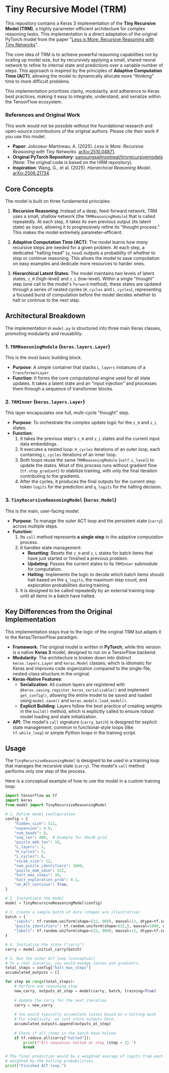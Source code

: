 # Tiny Recursive Model (TRM)

This repository contains a Keras 3 implementation of the **Tiny Recursive Model (TRM)**, a highly parameter-efficient architecture for complex reasoning tasks. This implementation is a direct adaptation of the original PyTorch model from the paper "[Less is More: Recursive Reasoning with Tiny Networks](https://arxiv.org/abs/2510.04871)".

The core idea of TRM is to achieve powerful reasoning capabilities not by scaling up model size, but by recursively applying a small, shared neural network to refine its internal state and predictions over a variable number of steps. This approach is inspired by the principles of **Adaptive Computation Time (ACT)**, allowing the model to dynamically allocate more "thinking" time to more difficult problems.

This implementation prioritizes clarity, modularity, and adherence to Keras best practices, making it easy to integrate, understand, and serialize within the TensorFlow ecosystem.

### References and Original Work

This work would not be possible without the foundational research and open-source contributions of the original authors. Please cite their work if you use this model.

-   **Paper**: Jolicoeur-Martineau, A. (2025). *Less is More: Recursive Reasoning with Tiny Networks*. [arXiv:2510.04871](https://arxiv.org/abs/2510.04871).
-   **Original PyTorch Repository**: [samsungsailmontreal/tinyrecursivemodels](https://github.com/sapientinc/HRM) (Note: The original code is based on the HRM repository).
-   **Inspiration**: Wang, G., et al. (2025). *Hierarchical Reasoning Model*. [arXiv:2506.21734](https://arxiv.org/abs/2506.21734).

## Core Concepts

The model is built on three fundamental principles:

1.  **Recursive Reasoning**: Instead of a deep, feed-forward network, TRM uses a small, shallow network (the `TRMReasoningModule`) that is called repeatedly. At each step, it takes its own previous output (its latent state) as input, allowing it to progressively refine its "thought process." This makes the model extremely parameter-efficient.

2.  **Adaptive Computation Time (ACT)**: The model learns *how many* recursive steps are needed for a given problem. At each step, a dedicated "halting head" (`q_head`) outputs a probability of whether to stop or continue reasoning. This allows the model to save computation on easy examples and dedicate more resources to harder ones.

3.  **Hierarchical Latent States**: The model maintains two levels of latent states, `z_H` (high-level) and `z_L` (low-level). Within a single "thought" step (one call to the model's `forward` method), these states are updated through a series of nested cycles (`H_cycles` and `L_cycles`), representing a focused burst of computation before the model decides whether to halt or continue to the next step.

## Architectural Breakdown

The implementation in `model.py` is structured into three main Keras classes, promoting modularity and reusability.

### 1. `TRMReasoningModule` (`keras.layers.Layer`)

This is the most basic building block.
-   **Purpose**: A simple container that stacks `L_layers` instances of a `TransformerLayer`.
-   **Function**: It forms the core computational engine used for all state updates. It takes a latent state and an "input injection" and processes them through a sequence of transformer blocks.

### 2. `TRMInner` (`keras.layers.Layer`)

This layer encapsulates one full, multi-cycle "thought" step.
-   **Purpose**: To orchestrate the complex update logic for the `z_H` and `z_L` states.
-   **Function**:
    1.  It takes the previous step's `z_H` and `z_L` states and the current input data embeddings.
    2.  It executes a nested loop: `H_cycles` iterations of an outer loop, each containing `L_cycles` iterations of an inner loop.
    3.  Both loops reuse the same `TRMReasoningModule` (`self.L_level`) to update the states. Most of this process runs without gradient flow (`tf.stop_gradient`) to stabilize training, with only the final iteration contributing to the gradients.
    4.  After the cycles, it produces the final outputs for the current step: token `logits` for the prediction and `q_logits` for the halting decision.

### 3. `TinyRecursiveReasoningModel` (`keras.Model`)

This is the main, user-facing model.
-   **Purpose**: To manage the outer ACT loop and the persistent state (`carry`) across multiple steps.
-   **Function**:
    1.  Its `call` method represents **a single step** in the adaptive computation process.
    2.  It handles state management:
        -   **Resetting**: Resets the `z_H` and `z_L` states for batch items that have just started or finished a previous problem.
        -   **Updating**: Passes the current states to its `TRMInner` submodule for computation.
        -   **Halting**: Implements the logic to decide which batch items should halt based on the `q_logits`, the maximum step count, and exploration probabilities during training.
    3.  It is designed to be called repeatedly by an external training loop until all items in a batch have halted.

## Key Differences from the Original Implementation

This implementation stays true to the logic of the original TRM but adapts it to the Keras/TensorFlow paradigm.

-   **Framework**: The original model is written in **PyTorch**, while this version is a native **Keras 3** model, designed to run on a TensorFlow backend.
-   **Modularity**: The architecture is broken down into distinct `keras.layers.Layer` and `keras.Model` classes, which is idiomatic for Keras and improves code organization compared to the single-file, nested-class structure in the original.
-   **Keras-Native Features**:
    -   **Serialization**: All custom layers are registered with `@keras.saving.register_keras_serializable()` and implement `get_config()`, allowing the entire model to be saved and loaded using `model.save()` and `keras.models.load_model()`.
    -   **Explicit Building**: Layers follow the best practice of creating weights in the `build()` method, which is explicitly called to ensure robust model loading and state initialization.
-   **API**: The model's `call` signature (`carry`, `batch`) is designed for explicit state management, common in functional-style loops (like `tf.while_loop`) or simple Python loops in the training script.

## Usage

The `TinyRecursiveReasoningModel` is designed to be used in a training loop that manages the recursive state (`carry`). The model's `call` method performs only one step of the process.

Here is a conceptual example of how to use the model in a custom training loop:

```python
import tensorflow as tf
import keras
from model import TinyRecursiveReasoningModel

# 1. Define model configuration
config = {
    "hidden_size": 512,
    "expansion": 4.0,
    "num_heads": 8,
    "seq_len": 900,  # Example for 30x30 grid
    "puzzle_emb_len": 16,
    "L_layers": 2,
    "H_cycles": 3,
    "L_cycles": 6,
    "vocab_size": 12,
    "num_puzzle_identifiers": 1000,
    "puzzle_emb_ndim": 512,
    "halt_max_steps": 16,
    "halt_exploration_prob": 0.1,
    "no_ACT_continue": True,
}

# 2. Instantiate the model
model = TinyRecursiveReasoningModel(config)

# 3. Create a sample batch of data (shapes are illustrative)
batch = {
    "inputs": tf.random.uniform(shape=(32, 900), maxval=12, dtype=tf.int32),
    "puzzle_identifiers": tf.random.uniform(shape=(32,), maxval=1000, dtype=tf.int32),
    "labels": tf.random.uniform(shape=(32, 900), maxval=12, dtype=tf.int32),
}

# 4. Initialize the state ("carry")
carry = model.initial_carry(batch)

# 5. Run the outer ACT loop (conceptual)
# In a real scenario, you would manage losses and gradients.
total_steps = config["halt_max_steps"]
accumulated_outputs = []

for step in range(total_steps):
    # Perform one reasoning step
    new_carry, outputs_at_step = model(carry, batch, training=True)
    
    # Update the carry for the next iteration
    carry = new_carry
    
    # You would typically accumulate losses based on a halting mask
    # For simplicity, we just store outputs here.
    accumulated_outputs.append(outputs_at_step)
    
    # Check if all items in the batch have halted
    if tf.reduce_all(carry["halted"]):
        print(f"All sequences halted at step {step + 1}.")
        break

# The final prediction would be a weighted average of logits from each step,
# weighted by the halting probabilities.
print("Finished ACT loop.")

```